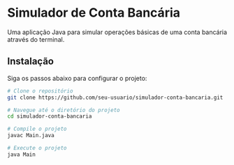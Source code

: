 # Simulador de Conta Bancária

Uma aplicação Java para simular operações básicas de uma conta bancária através do terminal.

## Instalação

Siga os passos abaixo para configurar o projeto:

```bash
# Clone o repositório
git clone https://github.com/seu-usuario/simulador-conta-bancaria.git

# Navegue até o diretório do projeto
cd simulador-conta-bancaria

# Compile o projeto
javac Main.java

# Execute o projeto
java Main

